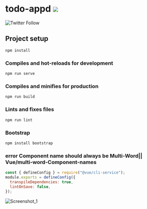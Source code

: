 # todo-appd <img src="https://img.icons8.com/clouds/100/000000/checklist.png"/>

![Twitter Follow](https://img.shields.io/twitter/follow/@donyor_rakhmatullaev?color=%2326A5E4&logo=telegram&style=social)

## Project setup
```
npm install
```

### Compiles and hot-reloads for development
```
npm run serve
```

### Compiles and minifies for production
```
npm run build
```

### Lints and fixes files
```
npm run lint
```

### Bootstrap
```
npm install bootstrap
```

### error Component name should always be Multi-Word|| Vue/multi-word-Component-names
```js
const { defineConfig } = require("@vue/cli-service");
module.exports = defineConfig({
  transpileDependencies: true,
  lintOnSave: false,
});
```
![Screenshot_1](https://user-images.githubusercontent.com/83815560/196406082-d90a078a-5580-41e2-b41f-f394ea951db7.png)



